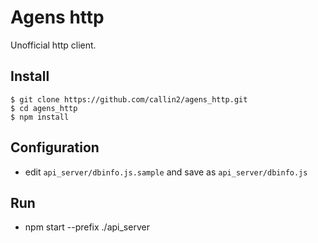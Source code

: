 Agens http
==========

Unofficial http client.

## Install

```shell
$ git clone https://github.com/callin2/agens_http.git
$ cd agens_http
$ npm install
```


## Configuration
- edit `api_server/dbinfo.js.sample` and save as `api_server/dbinfo.js`



## Run
- npm start --prefix ./api_server
